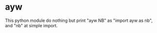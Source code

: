 # ayw
This python module do nothing but print "ayw NB" as "import ayw as nb", and "nb" at simple import.
